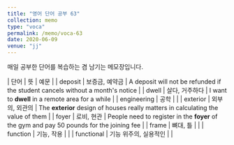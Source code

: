 ```yaml
---
title: "영어 단어 공부 63"
collection: memo
type: "voca"
permalink: /memo/voca-63
date: 2020-06-09
venue: "jj"
---
```


매일 공부한 단어를 복습하는 겸 남기는 메모장입니다.

| 단어 | 뜻 | 예문 |
| deposit | 보증금, 예약금 | A deposit will not be refunded if the student cancels without a month's notice |
| dwell | 살다, 거주하다 | I want to **dwell** in a remote area for a while |
| engineering | 공학 |  |
| exterior | 외부의, 외관의 | The **exterior** design of houses really matters in calculating the value of them |
| foyer | 로비, 현관 | People need to register in the **foyer** of the gym and pay 50 pounds for the joining fee |
| frame | 뼈대, 틀 |  |
| function | 기능, 작용 |  |
| functional | 기능 위주의, 실용적인 |  |




















